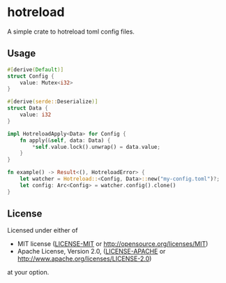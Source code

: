 # hotreload

A simple crate to hotreload toml config files.

## Usage

```rust
#[derive(Default)]
struct Config {
    value: Mutex<i32>
}

#[derive(serde::Deserialize)]
struct Data {
    value: i32
}

impl HotreloadApply<Data> for Config {
    fn apply(&self, data: Data) {
        *self.value.lock().unwrap() = data.value;
    }
}

fn example() -> Result<(), HotreloadError> {
    let watcher = Hotreload::<Config, Data>::new("my-config.toml")?;
    let config: Arc<Config> = watcher.config().clone()
}
```

## License

Licensed under either of

 * MIT license ([LICENSE-MIT](LICENSE-MIT) or http://opensource.org/licenses/MIT)
 * Apache License, Version 2.0, ([LICENSE-APACHE](LICENSE-APACHE) or http://www.apache.org/licenses/LICENSE-2.0)

at your option.
